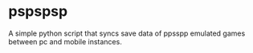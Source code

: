 # pspspsp
A simple python script that syncs save data of ppsspp emulated games between pc and mobile instances.
